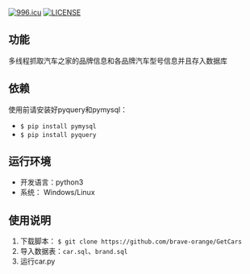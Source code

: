 <a href="https://996.icu"><img src="https://img.shields.io/badge/link-996.icu-red.svg" alt="996.icu" /></a>
[![LICENSE](https://img.shields.io/badge/license-Anti%20996-blue.svg)](https://github.com/996icu/996.ICU/blob/master/LICENSE)
## 功能
多线程抓取汽车之家的品牌信息和各品牌汽车型号信息并且存入数据库
## 依赖
使用前请安装好pyquery和pymysql：
* `$ pip install pymysql`
* `$ pip install pyquery`
## 运行环境
* 开发语言：python3
* 系统： Windows/Linux
## 使用说明
1. 下载脚本：
    `$ git clone https://github.com/brave-orange/GetCars`
2. 导入数据表：`car.sql`、`brand.sql`
3. 运行car.py




